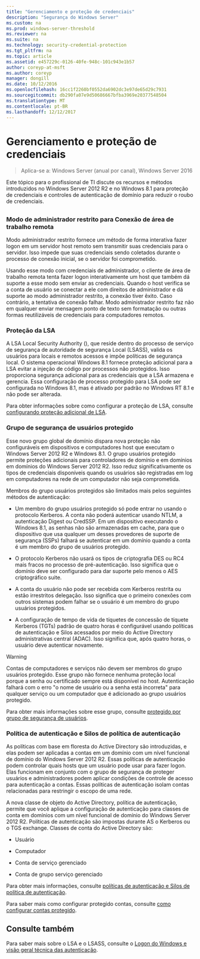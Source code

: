 ```yaml
---
title: "Gerenciamento e proteção de credenciais"
description: "Segurança do Windows Server"
ms.custom: na
ms.prod: windows-server-threshold
ms.reviewer: na
ms.suite: na
ms.technology: security-credential-protection
ms.tgt_pltfrm: na
ms.topic: article
ms.assetid: e457229c-0126-40fe-948c-101c943e1b57
author: coreyp-at-msft
ms.author: coreyp
manager: dongill
ms.date: 10/12/2016
ms.openlocfilehash: 16cc1f2260bf0552da6902dc3e97de65d29c7931
ms.sourcegitcommit: db290fa07e9d50686667bfba3969e20377548504
ms.translationtype: MT
ms.contentlocale: pt-BR
ms.lasthandoff: 12/12/2017
---
```

# <a name="credentials-protection-and-management"></a>Gerenciamento e proteção de credenciais

>Aplica-se a: Windows Server (anual por canal), Windows Server 2016

Este tópico para o profissional de TI discute os recursos e métodos introduzidos no Windows Server 2012 R2 e no Windows 8.1 para proteção de credenciais e controles de autenticação de domínio para reduzir o roubo de credenciais.

## <a name="BKMK_CredentialsProtectionManagement"></a>
### <a name="restricted-admin-mode-for-remote-desktop-connection"></a>Modo de administrador restrito para Conexão de área de trabalho remota
Modo administrador restrito fornece um método de forma interativa fazer logon em um servidor host remoto sem transmitir suas credenciais para o servidor. Isso impede que suas credenciais sendo coletados durante o processo de conexão inicial, se o servidor foi comprometido.

Usando esse modo com credenciais de administrador, o cliente de área de trabalho remota tenta fazer logon interativamente um host que também dá suporte a esse modo sem enviar as credenciais. Quando o host verifica se a conta de usuário se conectar a ele com direitos de administrador e dá suporte ao modo administrador restrito, a conexão tiver êxito. Caso contrário, a tentativa de conexão falhar. Modo administrador restrito faz não em qualquer enviar mensagem ponto de texto sem formatação ou outras formas reutilizáveis de credenciais para computadores remotos.

### <a name="lsa-protection"></a>Proteção da LSA
A LSA Local Security Authority (), que reside dentro do processo de serviço de segurança de autoridade de segurança Local (LSASS), valida os usuários para locais e remotos acessos e impõe políticas de segurança local. O sistema operacional Windows 8.1 fornece proteção adicional para a LSA evitar a injeção de código por processos não protegidos. Isso proporciona segurança adicional para as credenciais que a LSA armazena e gerencia. Essa configuração de processo protegido para LSA pode ser configurada no Windows 8.1, mas é ativado por padrão no Windows RT 8.1 e não pode ser alterada.

Para obter informações sobre como configurar a proteção de LSA, consulte [configurando proteção adicional de LSA](configuring-additional-lsa-protection.md).

### <a name="protected-users-security-group"></a>Grupo de segurança de usuários protegido
Esse novo grupo global de domínio dispara nova proteção não configuráveis em dispositivos e computadores host que executam o Windows Server 2012 R2 e Windows 8.1. O grupo usuários protegido permite proteções adicionais para controladores de domínio e em domínios em domínios do Windows Server 2012 R2. Isso reduz significativamente os tipos de credenciais disponíveis quando os usuários são registradas em log em computadores na rede de um computador não seja comprometida.

Membros do grupo usuários protegidos são limitados mais pelos seguintes métodos de autenticação:

-   Um membro do grupo usuários protegido só pode entrar no usando o protocolo Kerberos. A conta não poderá autenticar usando NTLM, a autenticação Digest ou CredSSP. Em um dispositivo executando o Windows 8.1, as senhas não são armazenadas em cache, para que o dispositivo que usa qualquer um desses provedores de suporte de segurança (SSPs) falhará se autenticar em um domínio quando a conta é um membro do grupo de usuários protegido.

-   O protocolo Kerberos não usará os tipos de criptografia DES ou RC4 mais fracos no processo de pré-autenticação. Isso significa que o domínio deve ser configurado para dar suporte pelo menos o AES criptográfico suite.

-   A conta do usuário não pode ser recebida com Kerberos restrita ou estão irrestritos delegação. Isso significa que o primeiro conexões com outros sistemas podem falhar se o usuário é um membro do grupo usuários protegidos.

-   A configuração de tempo de vida de tíquetes de concessão de tíquete Kerberos (TGTs) padrão de quatro horas é configurável usando políticas de autenticação e Silos acessados por meio do Active Directory administrativas central (ADAC). Isso significa que, após quatro horas, o usuário deve autenticar novamente.

> [!WARNING]
> Contas de computadores e serviços não devem ser membros do grupo usuários protegido. Esse grupo não fornece nenhuma proteção local porque a senha ou certificado sempre está disponível no host. Autenticação falhará com o erro "o nome de usuário ou a senha está incorreta" para qualquer serviço ou um computador que é adicionado ao grupo usuários protegido.

Para obter mais informações sobre esse grupo, consulte [protegido por grupo de segurança de usuários](protected-users-security-group.md).

### <a name="authentication-policy-and-authentication-policy-silos"></a>Política de autenticação e Silos de política de autenticação
As políticas com base em floresta do Active Directory são introduzidas, e elas podem ser aplicadas a contas em um domínio com um nível funcional de domínio do Windows Server 2012 R2. Essas políticas de autenticação podem controlar quais hosts que um usuário pode usar para fazer logon. Elas funcionam em conjunto com o grupo de segurança de proteger usuários e administradores podem aplicar condições de controle de acesso para autenticação a contas. Essas políticas de autenticação isolam contas relacionadas para restringir o escopo de uma rede.

A nova classe de objeto do Active Directory, política de autenticação, permite que você aplique a configuração de autenticação para classes de conta em domínios com um nível funcional de domínio do Windows Server 2012 R2. Políticas de autenticação são impostas durante AS o Kerberos ou o TGS exchange. Classes de conta do Active Directory são:

-   Usuário

-   Computador

-   Conta de serviço gerenciado

-   Conta de grupo serviço gerenciado

Para obter mais informações, consulte [políticas de autenticação e Silos de política de autenticação](authentication-policies-and-authentication-policy-silos.md).

Para saber mais como configurar protegido contas, consulte [como configurar contas protegido](how-to-configure-protected-accounts.md).

## <a name="see-also"></a>Consulte também
Para saber mais sobre o LSA e o LSASS, consulte o [Logon do Windows e visão geral técnica das autenticação](https://technet.microsoft.com/library/dn169029(v=ws.10).aspx).



